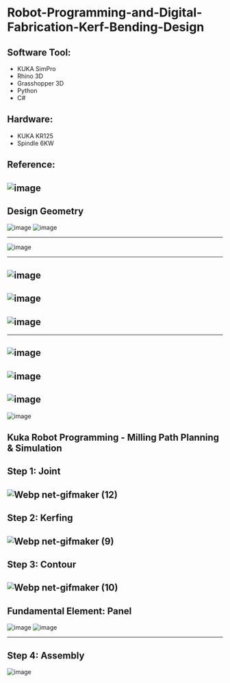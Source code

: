 # Robot-Programming-and-Digital-Fabrication-Kerf-Bending-Design
## Software Tool: 
- KUKA SimPro 
- Rhino 3D
- Grasshopper 3D
- Python
- C#

## Hardware:
- KUKA KR125
- Spindle 6KW


## Reference:
![image](https://user-images.githubusercontent.com/65818525/130509421-a4fe4dca-8978-442c-9160-20d0bf05a74f.png)
---
## Design Geometry
![image](https://user-images.githubusercontent.com/65818525/131262415-160e74d5-c21a-47a8-a78c-61022d4db447.png) ![image](https://user-images.githubusercontent.com/65818525/131262518-32b023b1-504c-4d12-bf6c-89d0e49185a3.png)


---
![image](https://user-images.githubusercontent.com/65818525/130509467-6feb10e0-871e-4085-ae1d-efc5dccdfdf5.png)

---
![image](https://user-images.githubusercontent.com/65818525/130509507-6c967177-66c5-4677-ac22-d671e6ba318c.png)
---
![image](https://user-images.githubusercontent.com/65818525/130509551-87ab5944-c8c6-4c11-a02d-0f2c09a8a413.png)
---
![image](https://user-images.githubusercontent.com/65818525/131265100-cdd4516e-77f9-4e8e-8741-561072964bed.png)
---

---
![image](https://user-images.githubusercontent.com/65818525/130510350-e5cbeb0e-4e35-47c9-b169-5bfbc9493e8a.png)
---
![image](https://user-images.githubusercontent.com/65818525/130510372-1acccc90-760d-4846-8a4e-2b34d502aa4a.png)
---
![image](https://user-images.githubusercontent.com/65818525/130510424-feab614c-7d2d-48ab-8b59-b6826d12e304.png)
---
![image](https://user-images.githubusercontent.com/65818525/130510441-6b0f126d-b76d-42e3-b136-89a17533f5ed.png)


## Kuka Robot Programming - Milling Path Planning & Simulation 
## Step 1: Joint
![Webp net-gifmaker (12)](https://user-images.githubusercontent.com/65818525/131265255-4bd3430d-0cce-459b-9736-8e50ca286aac.gif)
---
## Step 2: Kerfing
![Webp net-gifmaker (9)](https://user-images.githubusercontent.com/65818525/131264672-301b7e9d-3e1f-4d95-9ff9-a7d93a0d70ae.gif)
---
## Step 3: Contour
![Webp net-gifmaker (10)](https://user-images.githubusercontent.com/65818525/131264716-a17d94c1-e6ec-497d-8e76-921d1c87cd6a.gif)
---
## Fundamental Element: Panel
![image](https://user-images.githubusercontent.com/65818525/131265444-c2ded082-ba5a-4ec0-b471-b09b63f90f52.png) ![image](https://user-images.githubusercontent.com/65818525/131265504-08f5fa6b-936b-413c-9364-e4f9b24df211.png)

---
## Step 4: Assembly
![image](https://user-images.githubusercontent.com/65818525/131265491-afec017d-132f-4610-aa3e-5e56a2197758.png)




